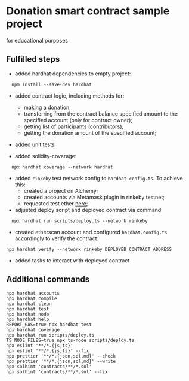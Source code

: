 # Donation smart contract sample project

for educational purposes

## Fulfilled steps

- added hardhat dependencies to empty project:
```shell
  npm install --save-dev hardhat
```
- added contract logic, including methods for:
    - making a donation;
    - transferring from the contract balance specified amount to the specified account (only for contract owner);
    - getting list of participants (contributors);
    - getting the donation amount of the specified account;
    
- added unit tests
- added solidity-coverage:
```shell
  npx hardhat coverage --network hardhat
```
- added `rinkeby` test network config to `hardhat.config.ts`. To achieve this:
    - created a project on Alchemy;
    - created accounts via Metamask plugin in rinkeby testnet;
    - requested test ether [here](https://faucets.chain.link/rinkeby);
- adjusted deploy script and deployed contract via command:
```shell
  npx hardhat run scripts/deploy.ts --network rinkeby
```
- created etherscan account and configured `hardhat.config.ts` accordingly to verify the contract:
```shell
npx hardhat verify --network rinkeby DEPLOYED_CONTRACT_ADDRESS
```
- added tasks to interact with deployed contract
  

## Additional commands

```shell
npx hardhat accounts
npx hardhat compile
npx hardhat clean
npx hardhat test
npx hardhat node
npx hardhat help
REPORT_GAS=true npx hardhat test
npx hardhat coverage
npx hardhat run scripts/deploy.ts
TS_NODE_FILES=true npx ts-node scripts/deploy.ts
npx eslint '**/*.{js,ts}'
npx eslint '**/*.{js,ts}' --fix
npx prettier '**/*.{json,sol,md}' --check
npx prettier '**/*.{json,sol,md}' --write
npx solhint 'contracts/**/*.sol'
npx solhint 'contracts/**/*.sol' --fix
```
